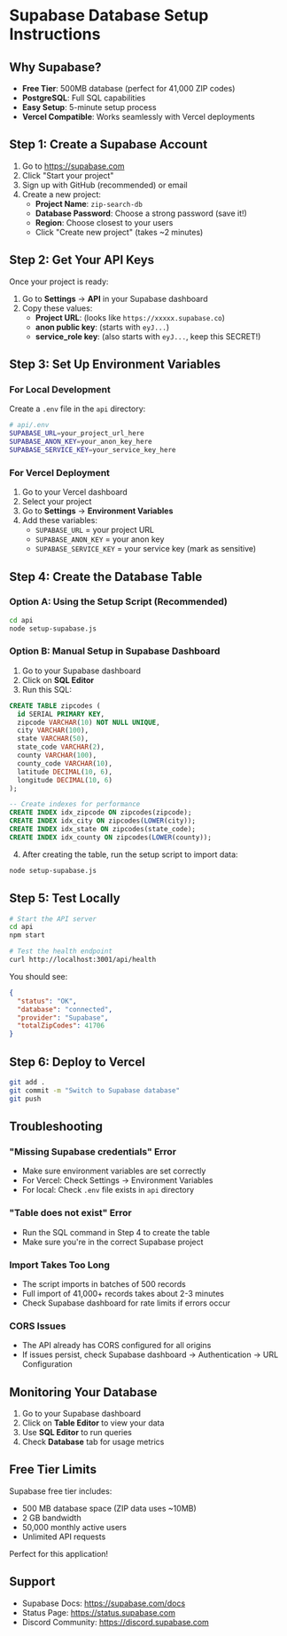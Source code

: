 # Supabase Database Setup Instructions

## Why Supabase?
- **Free Tier**: 500MB database (perfect for 41,000 ZIP codes)
- **PostgreSQL**: Full SQL capabilities
- **Easy Setup**: 5-minute setup process
- **Vercel Compatible**: Works seamlessly with Vercel deployments

## Step 1: Create a Supabase Account

1. Go to https://supabase.com
2. Click "Start your project"
3. Sign up with GitHub (recommended) or email
4. Create a new project:
   - **Project Name**: `zip-search-db`
   - **Database Password**: Choose a strong password (save it!)
   - **Region**: Choose closest to your users
   - Click "Create new project" (takes ~2 minutes)

## Step 2: Get Your API Keys

Once your project is ready:

1. Go to **Settings** → **API** in your Supabase dashboard
2. Copy these values:
   - **Project URL**: (looks like `https://xxxxx.supabase.co`)
   - **anon public key**: (starts with `eyJ...`)
   - **service_role key**: (also starts with `eyJ...`, keep this SECRET!)

## Step 3: Set Up Environment Variables

### For Local Development

Create a `.env` file in the `api` directory:

```bash
# api/.env
SUPABASE_URL=your_project_url_here
SUPABASE_ANON_KEY=your_anon_key_here
SUPABASE_SERVICE_KEY=your_service_key_here
```

### For Vercel Deployment

1. Go to your Vercel dashboard
2. Select your project
3. Go to **Settings** → **Environment Variables**
4. Add these variables:
   - `SUPABASE_URL` = your project URL
   - `SUPABASE_ANON_KEY` = your anon key
   - `SUPABASE_SERVICE_KEY` = your service key (mark as sensitive)

## Step 4: Create the Database Table

### Option A: Using the Setup Script (Recommended)

```bash
cd api
node setup-supabase.js
```

### Option B: Manual Setup in Supabase Dashboard

1. Go to your Supabase dashboard
2. Click on **SQL Editor**
3. Run this SQL:

```sql
CREATE TABLE zipcodes (
  id SERIAL PRIMARY KEY,
  zipcode VARCHAR(10) NOT NULL UNIQUE,
  city VARCHAR(100),
  state VARCHAR(50),
  state_code VARCHAR(2),
  county VARCHAR(100),
  county_code VARCHAR(10),
  latitude DECIMAL(10, 6),
  longitude DECIMAL(10, 6)
);

-- Create indexes for performance
CREATE INDEX idx_zipcode ON zipcodes(zipcode);
CREATE INDEX idx_city ON zipcodes(LOWER(city));
CREATE INDEX idx_state ON zipcodes(state_code);
CREATE INDEX idx_county ON zipcodes(LOWER(county));
```

4. After creating the table, run the setup script to import data:
```bash
node setup-supabase.js
```

## Step 5: Test Locally

```bash
# Start the API server
cd api
npm start

# Test the health endpoint
curl http://localhost:3001/api/health
```

You should see:
```json
{
  "status": "OK",
  "database": "connected",
  "provider": "Supabase",
  "totalZipCodes": 41706
}
```

## Step 6: Deploy to Vercel

```bash
git add .
git commit -m "Switch to Supabase database"
git push
```

## Troubleshooting

### "Missing Supabase credentials" Error
- Make sure environment variables are set correctly
- For Vercel: Check Settings → Environment Variables
- For local: Check `.env` file exists in `api` directory

### "Table does not exist" Error
- Run the SQL command in Step 4 to create the table
- Make sure you're in the correct Supabase project

### Import Takes Too Long
- The script imports in batches of 500 records
- Full import of 41,000+ records takes about 2-3 minutes
- Check Supabase dashboard for rate limits if errors occur

### CORS Issues
- The API already has CORS configured for all origins
- If issues persist, check Supabase dashboard → Authentication → URL Configuration

## Monitoring Your Database

1. Go to your Supabase dashboard
2. Click on **Table Editor** to view your data
3. Use **SQL Editor** to run queries
4. Check **Database** tab for usage metrics

## Free Tier Limits

Supabase free tier includes:
- 500 MB database space (ZIP data uses ~10MB)
- 2 GB bandwidth
- 50,000 monthly active users
- Unlimited API requests

Perfect for this application!

## Support

- Supabase Docs: https://supabase.com/docs
- Status Page: https://status.supabase.com
- Discord Community: https://discord.supabase.com